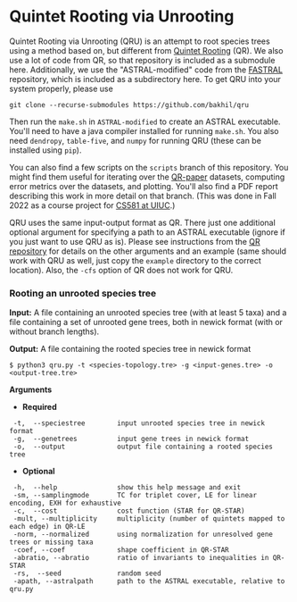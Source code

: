 # Quintet Rooting via Unrooting

Quintet Rooting via Unrooting (QRU) is an attempt to root species trees
using a method based on, but different from [Quintet Rooting](https://github.com/ytabatabaee/Quintet-Rooting) (QR).
We also use a lot of code from QR, so that repository is included as a submodule here.
Additionally, we use the "ASTRAL-modified" code from the [FASTRAL](https://github.com/PayamDiba/FASTRAL) repository,
which is included as a subdirectory here.
To get QRU into your system properly, please use
```
git clone --recurse-submodules https://github.com/bakhil/qru
```
Then run the `make.sh` in `ASTRAL-modified` to create an ASTRAL executable.
You'll need to have a java compiler installed for running `make.sh`.
You also need `dendropy`, `table-five`, and `numpy` for running QRU (these can be installed using `pip`).

You can also find a few scripts on the `scripts` branch of this repository.
You might find them useful for iterating over the [QR-paper](https://github.com/ytabatabaee/QR-paper) datasets,
computing error metrics over the datasets, and plotting.
You'll also find a PDF report describing this work in more detail on that branch.
(This was done in Fall 2022 as a course project for [CS581 at UIUC](http://tandy.cs.illinois.edu/CS581-Fa2022-short.html).)

QRU uses the same input-output format as QR.
There just one additional optional argument for specifying a path
to an ASTRAL executable (ignore if you just want to use QRU as is).
Please see instructions from the [QR repository](https://github.com/ytabatabaee/Quintet-Rooting)
for details on the other arguments and an example (same should work with QRU as well,
just copy the `example` directory to the correct location).
Also, the `-cfs` option of QR does not work for QRU.

### Rooting an unrooted species tree
**Input:** A file containing an unrooted species tree (with at least 5 taxa) and a file containing a set of unrooted gene trees, both in newick format (with or without branch lengths).

**Output:** A file containing the rooted species tree in newick format 
```
$ python3 qru.py -t <species-topology.tre> -g <input-genes.tre> -o <output-tree.tre>
```
**Arguments**
- **Required**
```
 -t,  --speciestree        input unrooted species tree in newick format
 -g,  --genetrees          input gene trees in newick format
 -o,  --output             output file containing a rooted species tree
```
- **Optional**
```
 -h,  --help               show this help message and exit
 -sm, --samplingmode       TC for triplet cover, LE for linear encoding, EXH for exhaustive
 -c,  --cost               cost function (STAR for QR-STAR)
 -mult, --multiplicity     multiplicity (number of quintets mapped to each edge) in QR-LE
 -norm, --normalized       using normalization for unresolved gene trees or missing taxa
 -coef, --coef             shape coefficient in QR-STAR
 -abratio, --abratio       ratio of invariants to inequalities in QR-STAR
 -rs,  --seed              random seed
 -apath, --astralpath      path to the ASTRAL executable, relative to qru.py
```

